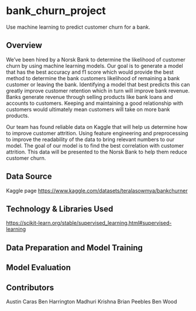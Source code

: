 # bank_churn_project
Use machine learning to predict customer churn for a bank.

## Overview

We’ve been hired by a Norsk Bank to determine the likelihood of customer churn by using machine learning models. Our goal is to generate a model that has the best accuracy and f1 score which would provide the best method to determine the bank customers likelihood of remaining a bank customer or leaving the bank. Identifying a model that best predicts this can greatly improve customer retention which in turn will improve bank revenue. Banks generate revenue through selling products like bank loans and accounts to customers. Keeping and maintaining a good relationship with customers would ultimately mean customers will take on more bank products. 

Our team has found reliable data on Kaggle that will help us determine how to improve customer attrition. Using feature engineering and preprocessing to improve the readability of the data to bring relevant numbers to our model. The goal of our model is to find the best correlation with customer attrition. This data will be presented to the Norsk Bank to help them reduce customer churn. 


## Data Source
Kaggle page
https://www.kaggle.com/datasets/teralasowmya/bankchurner

## Technology & Libraries Used


https://scikit-learn.org/stable/supervised_learning.html#supervised-learning


## Data Preparation and Model Training




## Model Evaluation






## Contributors

Austin Caras
Ben Harrington
Madhuri Krishna
Brian Peebles
Ben Wood
